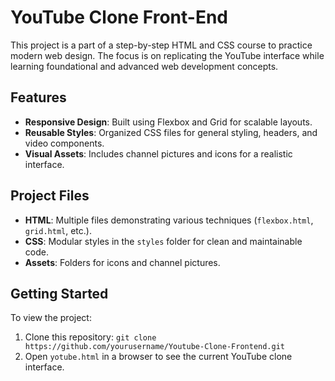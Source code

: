 
# YouTube Clone Front-End
This project is a part of a step-by-step HTML and CSS course to practice modern web design. The focus is on replicating the YouTube interface while learning foundational and advanced web development concepts.

## Features
- **Responsive Design**: Built using Flexbox and Grid for scalable layouts.
- **Reusable Styles**: Organized CSS files for general styling, headers, and video components.
- **Visual Assets**: Includes channel pictures and icons for a realistic interface.

## Project Files
- **HTML**: Multiple files demonstrating various techniques (`flexbox.html`, `grid.html`, etc.).
- **CSS**: Modular styles in the `styles` folder for clean and maintainable code.
- **Assets**: Folders for icons and channel pictures.

## Getting Started
To view the project:
1. Clone this repository: `git clone https://github.com/yourusername/Youtube-Clone-Frontend.git`
2. Open `yotube.html` in a browser to see the current YouTube clone interface.
